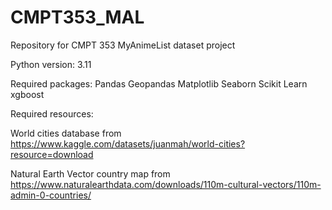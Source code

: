 # CMPT353_MAL
Repository for CMPT 353 MyAnimeList dataset project

Python version: 3.11

Required packages:
Pandas
Geopandas
Matplotlib
Seaborn
Scikit Learn
xgboost

Required resources:

World cities database from https://www.kaggle.com/datasets/juanmah/world-cities?resource=download

Natural Earth Vector country map from https://www.naturalearthdata.com/downloads/110m-cultural-vectors/110m-admin-0-countries/
